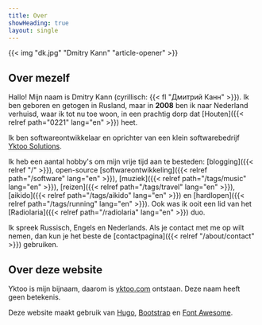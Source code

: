 ```yaml
---
title: Over
showHeading: true
layout: single
---
```


{{< img "dk.jpg" "Dmitry Kann" "article-opener" >}}

## Over mezelf

Hallo! Mijn naam is Dmitry Kann (cyrillisch: {{< fl "Дмитрий Канн" >}}). Ik ben geboren en getogen in Rusland, maar in **2008** ben ik naar Nederland verhuisd, waar ik tot nu toe woon, in een prachtig dorp dat [Houten]({{< relref path="0221" lang="en" >}}) heet.

Ik ben softwareontwikkelaar en oprichter van een klein softwarebedrijf [Yktoo Solutions](https://yktoo.solutions).

Ik heb een aantal hobby's om mijn vrije tijd aan te besteden: [blogging]({{< relref "/" >}}), open-source [softwareontwikkeling]({{< relref path="/software" lang="en" >}}), [muziek]({{< relref path="/tags/music" lang="en" >}}), [reizen]({{< relref path="/tags/travel" lang="en" >}}), [aikido]({{< relref path="/tags/aikido" lang="en" >}}) en [hardlopen]({{< relref path="/tags/running" lang="en" >}}). Ook was ik ooit een lid van het [Radiolaria]({{< relref path="/radiolaria" lang="en" >}}) duo.

Ik spreek Russisch, Engels en Nederlands. Als je contact met me op wilt nemen, dan kun je het beste de [contactpagina]({{< relref "/about/contact" >}}) gebruiken.

## Over deze website

Yktoo is mijn bijnaam, daarom is <u>yktoo.com</u> ontstaan. Deze naam heeft geen betekenis.

Deze website maakt gebruik van [Hugo](https://gohugo.io/), [Bootstrap](http://getbootstrap.com/) en [Font Awesome](https://fontawesome.com/).

